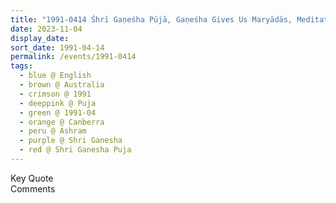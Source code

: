 ```yaml
---
title: "1991-0414 Śhrī Gaṇeśha Pūjā, Gaṇeśha Gives Us Maryādās, Meditation Room, Āśhram, Canberra, Australia"
date: 2023-11-04
display_date: 
sort_date: 1991-04-14
permalink: /events/1991-0414
tags:
  - blue @ English
  - brown @ Australia
  - crimson @ 1991
  - deeppink @ Puja
  - green @ 1991-04
  - orange @ Canberra
  - peru @ Ashram
  - purple @ Shri Ganesha
  - red @ Shri Ganesha Puja
---
```


<wave-list>
  <list-title color="green" width="75">Key Quote</list-title>
  <list-item color="BlanchedAlmond"  width="200"></list-item>
  <list-item color="Lavender"></list-item>
  <list-item color="BlanchedAlmond"></list-item>
</wave-list>

<br>

<wave-list>
  <list-title color="green" width="75">Comments</list-title>
  <list-item color="BlanchedAlmond"  width="200"></list-item>
  <list-item color="Lavender"></list-item>
  <list-item color="BlanchedAlmond"></list-item>
</wave-list>